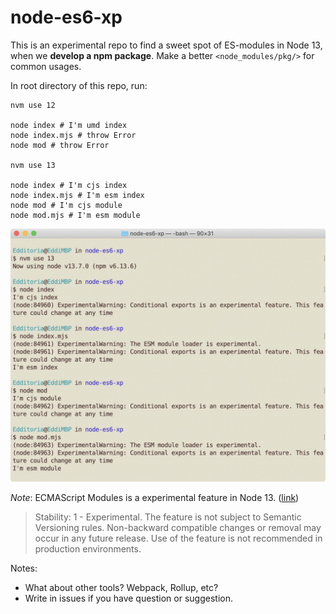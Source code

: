 # node-es6-xp

This is an experimental repo to find a sweet spot of ES-modules in Node 13, when we **develop a npm package**. Make a better `<node_modules/pkg/>` for common usages.

In root directory of this repo, run:

```shell
nvm use 12

node index # I'm umd index
node index.mjs # throw Error
node mod # throw Error

nvm use 13

node index # I'm cjs index
node index.mjs # I'm esm index
node mod # I'm cjs module
node mod.mjs # I'm esm module
```

![Screenshot of Terminal for experiencing Node 13 ESM conditional exports][screenshot]

*Note*: ECMAScript Modules is a experimental feature in Node 13. ([link][node_esm_doc])

> Stability: 1 - Experimental. The feature is not subject to Semantic Versioning rules. Non-backward compatible changes or removal may occur in any future release. Use of the feature is not recommended in production environments.

Notes:

- What about other tools? Webpack, Rollup, etc?
- Write in issues if you have question or suggestion.


[screenshot]: docs/images/screenshot-terminal-node-13-esm.png

[node_esm_doc]: https://nodejs.org/api/esm.html
